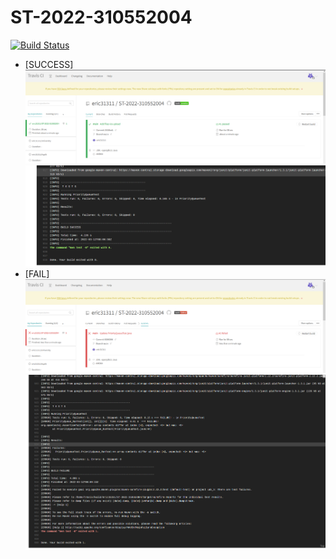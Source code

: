 # ST-2022-310552004
[![Build Status](https://app.travis-ci.com/eric31311/ST-2022-310552004.svg?branch=main)](https://app.travis-ci.com/eric31311/ST-2022-310552004)

* [SUCCESS]
![image](https://github.com/eric31311/ST-2022-310552004/blob/main/st/success.png)
![image](https://github.com/eric31311/ST-2022-310552004/blob/main/st/success-1.png)
* [FAIL]
![image](https://github.com/eric31311/ST-2022-310552004/blob/main/st/fail.png)
![image](https://github.com/eric31311/ST-2022-310552004/blob/main/st/fail-1.png)
